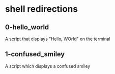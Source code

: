 # shell redirections

## 0-hello_world
A script that displays "Hello, WOrld" on the terminal

## 1-confused_smiley
A script which displays a confused smiley
